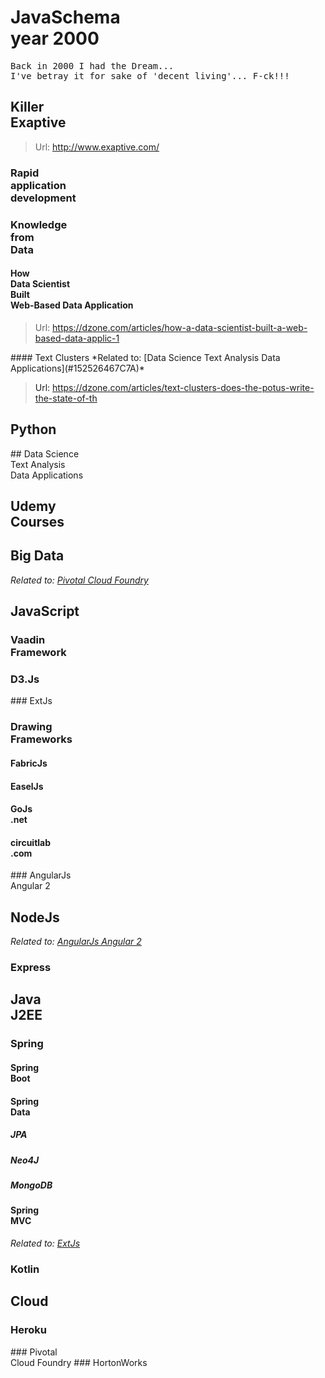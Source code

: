 <!--
Generated by NB Mind Map Plugin (https://github.com/raydac/netbeans-mmd-plugin)
2016-01-17 20:51:27.754
-->
# JavaSchema<br/>year 2000
<pre>Back in 2000 I had the Dream...
I've betray it for sake of 'decent living'... F-ck!!!</pre>

## Killer<br/>Exaptive
> Url: [http://www\.exaptive\.com/](http://www.exaptive.com/)  

### Rapid<br/>application<br/>development 

### Knowledge<br/>from<br/>Data

#### How<br/>Data Scientist <br/>Built <br/>Web\-Based Data Application
> Url: [https://dzone\.com/articles/how\-a\-data\-scientist\-built\-a\-web\-based\-data\-applic\-1](https://dzone.com/articles/how-a-data-scientist-built-a-web-based-data-applic-1)  

<a name="1525263D50AA">
#### Text Clusters
*Related to: [Data Science Text Analysis Data Applications](#152526467C7A)*  
  
> Url: [https://dzone\.com/articles/text\-clusters\-does\-the\-potus\-write\-the\-state\-of\-th](https://dzone.com/articles/text-clusters-does-the-potus-write-the-state-of-th)  

## Python

<a name="152526467C7A">
## Data Science<br/>Text Analysis<br/>Data Applications

## Udemy<br/>Courses

## Big Data
*Related to: [Pivotal Cloud Foundry](#152526642EDA)*  

## JavaScript

### Vaadin<br/>Framework

### D3\.Js

<a name="152525B3B49A">
### ExtJs

### Drawing <br/>Frameworks

#### FabricJs

#### EaselJs

#### GoJs<br/>\.net

#### circuitlab<br/>\.com

<a name="1525259FFBAA">
### AngularJs<br/>Angular 2

## NodeJs
*Related to: [AngularJs Angular 2](#1525259FFBAA)*  

### Express

## Java<br/>J2EE

### Spring

#### Spring <br/>Boot

#### Spring<br/>Data

##### JPA

##### Neo4J

##### MongoDB

#### Spring<br/>MVC
*Related to: [ExtJs](#152525B3B49A)*  

### Kotlin

## Cloud

### Heroku

<a name="152526642EDA">
### Pivotal<br/>Cloud Foundry

<a name="152526614EDA">
### HortonWorks
